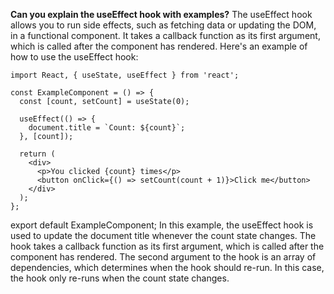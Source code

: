 **Can you explain the useEffect hook with examples?**
The useEffect hook allows you to run side effects, such as fetching data or updating the DOM, in a functional component. It takes a callback function as its first argument, which is called after the component has rendered. Here's an example of how to use the useEffect hook:

```
import React, { useState, useEffect } from 'react';

const ExampleComponent = () => {
  const [count, setCount] = useState(0);

  useEffect(() => {
    document.title = `Count: ${count}`;
  }, [count]);

  return (
    <div>
      <p>You clicked {count} times</p>
      <button onClick={() => setCount(count + 1)}>Click me</button>
    </div>
  );
};
```

export default ExampleComponent;
In this example, the useEffect hook is used to update the document title whenever the count state changes. The hook takes a callback function as its first argument, which is called after the component has rendered. The second argument to the hook is an array of dependencies, which determines when the hook should re-run. In this case, the hook only re-runs when the count state changes.